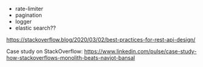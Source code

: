 - rate-limiter
- pagination
- logger
- elastic search??

https://stackoverflow.blog/2020/03/02/best-practices-for-rest-api-design/

Case study on StackOverflow: https://www.linkedin.com/pulse/case-study-how-stackoverflows-monolith-beats-navjot-bansal
